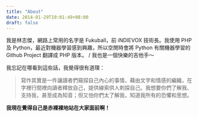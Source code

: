 ```yaml
---
title: "About"
date: 2014-01-29T19:01:49+08:00
draft: false
---
```


我是林志傑，網路上常用的名字是 Fukuball，前 iNDIEVOX 技術長。我使用 PHP 及 Python，最近對機器學習感到興趣，所以空閒時會將 Python 有關機器學習的 Github Project 翻譯成 PHP 版本。 / 我也是一個快樂的吉他手～

我忘記在哪看到這些話，我覺得很有道理：

<blockquote>
寫作其實是一件讓讀者們窺探自己內心的事情，藉由文字和情感的編織，在字裡行間裡向讀者釋放自己，提供線索供人刺探自己。我想要你們了解我、支持我，甚至成為知音；但又怕你們太了解我，知道我所有的恐懼和思想。
</blockquote>

**我現在覺得自己是赤裸裸地站在大家面前啊！**
